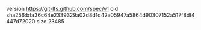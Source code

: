 version https://git-lfs.github.com/spec/v1
oid sha256:bfa36c64e2339329a02d8d1d42a05947a5864d90307152a517f8df4447d72020
size 23485
